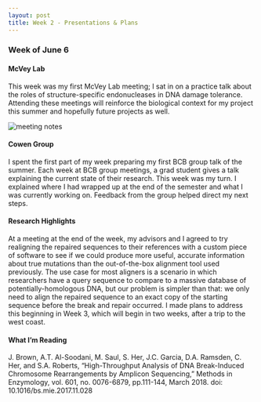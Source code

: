 ```yaml
---
layout: post
title: Week 2 - Presentations & Plans
---
```


### Week of June 6

#### McVey Lab 
This week was my first McVey Lab meeting; I sat in on a practice talk about the roles of structure-specific endonucleases in DNA damage tolerance. Attending these meetings will reinforce the biological context for my project this summer and hopefully future projects as well. 

![meeting notes](https:://mrgelement.github.io/images/McVeyLabJournal.png "McVey Lab Meeting notes")


#### Cowen Group
I spent the first part of my week preparing my first BCB group talk of the summer. Each week at BCB group meetings, a grad student gives a talk explaining the current state of their research. This week was my turn. I explained where I had wrapped up at the end of the semester and what I was currently working on. Feedback from the group helped direct my next steps.

#### Research Highlights
At a meeting at the end of the week, my advisors and I agreed to try realigning the repaired sequences to their references with a custom piece of software to see if we could produce more useful, accurate information about true mutations than the out-of-the-box alignment tool used previously. The use case for most aligners is a scenario in which researchers have a query sequence to compare to a massive database of potentially-homologous DNA, but our problem is simpler than that: we only need to align the repaired sequence to an exact copy of the starting sequence before the break and repair occurred. I made plans to address this beginning in Week 3, which will begin in two weeks, after a trip to the west coast. 
 

#### What I’m Reading 
J. Brown, A.T. Al-Soodani, M. Saul, S. Her, J.C. Garcia, D.A. Ramsden, C. Her, and S.A. Roberts, “High-Throughput Analysis of DNA Break-Induced Chromosome Rearrangements by Amplicon Sequencing,” Methods in Enzymology, vol. 601, no. 0076-6879, pp.111-144, March 2018. doi: 10.1016/bs.mie.2017.11.028
